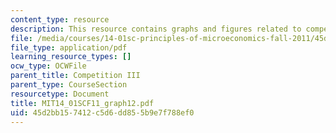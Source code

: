 ```yaml
---
content_type: resource
description: This resource contains graphs and figures related to competition III.
file: /media/courses/14-01sc-principles-of-microeconomics-fall-2011/45d2bb157412c5d6dd855b9e7f788ef0_MIT14_01SCF11_graph12.pdf
file_type: application/pdf
learning_resource_types: []
ocw_type: OCWFile
parent_title: Competition III
parent_type: CourseSection
resourcetype: Document
title: MIT14_01SCF11_graph12.pdf
uid: 45d2bb15-7412-c5d6-dd85-5b9e7f788ef0
---
```

